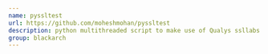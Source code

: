 ```yaml
---
name: pyssltest
url: https://github.com/moheshmohan/pyssltest
description: python multithreaded script to make use of Qualys ssllabs api to test SSL flaws. URL : https://github.com/moheshmohan/pyssltest Groups : blackarch blackarch-scanner blackarch-crypto
group: blackarch
---
```

